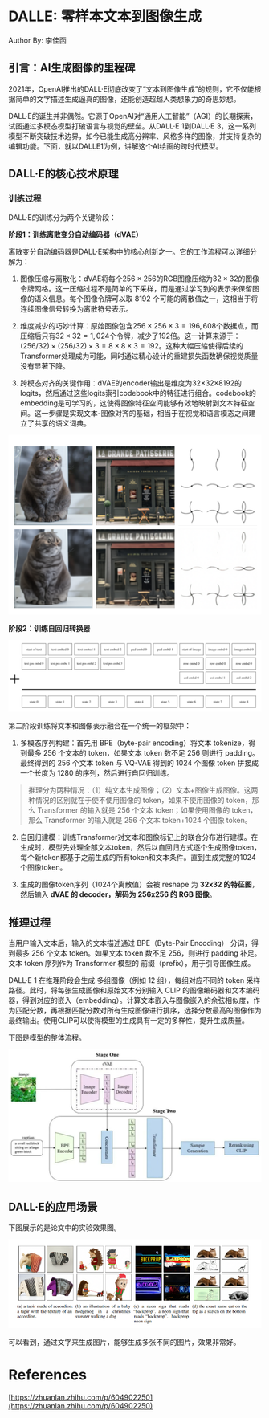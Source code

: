 # DALLE: 零样本文本到图像生成

Author By: 李佳函

## 引言：AI生成图像的里程碑

2021年，OpenAI推出的DALL·E彻底改变了“文本到图像生成”的规则，它不仅能根据简单的文字描述生成逼真的图像，还能创造超越人类想象力的奇思妙想。

DALL·E的诞生并非偶然。它源于OpenAI对“通用人工智能”（AGI）的长期探索，试图通过多模态模型打破语言与视觉的壁垒。从DALL·E 1到DALL·E 3，这一系列模型不断突破技术边界，如今已能生成高分辨率、风格多样的图像，并支持复杂的编辑功能。下面，就以DALLE1为例，讲解这个AI绘画的跨时代模型。

## DALL·E的核心技术原理

### 训练过程

DALL·E的训练分为两个关键阶段：

**阶段1：训练离散变分自动编码器（dVAE）**

离散变分自动编码器是DALL·E架构中的核心创新之一。它的工作流程可以详细分解为：

1. 图像压缩与离散化：dVAE将每个$256×256$的RGB图像压缩为$32×32$的图像令牌网格。这一压缩过程不是简单的下采样，而是通过学习到的表示来保留图像的语义信息。每个图像令牌可以取 $8192$ 个可能的离散值之一，这相当于将连续图像信号转换为离散符号表示。

2. 维度减少的巧妙计算：原始图像包含$256×256×3=196,608$个数据点，而压缩后只有$32×32=1,024$个令牌，减少了192倍。这一计算来源于：$(256/32)×(256/32)×3 = 8×8×3 = 192$。这种大幅压缩使得后续的Transformer处理成为可能，同时通过精心设计的重建损失函数确保视觉质量没有显著下降。

3. 跨模态对齐的关键作用：dVAE的encoder输出是维度为32×32×8192的logits，然后通过这些logits索引codebook中的特征进行组合。codebook的embedding是可学习的，这使得图像特征空间能够有效地映射到文本特征空间。这一步骤是实现文本-图像对齐的基础，相当于在视觉和语言模态之间建立了共享的语义词典。

![alt text](./images/03DALLE01.png)

**阶段2：训练自回归转换器**

![alt text](./images/03DALLE02.png)

第二阶段训练将文本和图像表示融合在一个统一的框架中：

1. 多模态序列构建：首先用 BPE（byte-pair encoding）将文本 tokenize，得到最多 256 个文本的 token，如果文本 token 数不足 256 则进行 padding。最终得到的 256 个文本 token 与 VQ-VAE 得到的 1024 个图像 token 拼接成一个长度为 1280 的序列，然后进行自回归训练。

> 推理分为两种情况：（1）纯文本生成图像；（2）文本+图像生成图像。这两种情况的区别就在于使不使用图像的 token，如果不使用图像的 token，那么 Transformer 的输入就是 256 个文本 token；如果使用图像的 token，那么 Transformer 的输入就是 256 个文本 token+1024 个图像 token。

2. 自回归建模：训练Transformer对文本和图像标记上的联合分布进行建模。在生成时，模型先处理全部文本token，然后以自回归方式逐个生成图像token，每个新token都基于之前生成的所有token和文本条件。直到生成完整的1024个图像token。

3. 生成的图像token序列（1024个离散值）会被 reshape 为 **32x32 的特征图**，然后输入 **dVAE 的 decoder，解码为 256x256 的 RGB 图像**。

## 推理过程

当用户输入文本后，输入的文本描述通过 BPE（Byte-Pair Encoding） 分词，得到最多 256 个文本 token。如果文本 token 数不足 256，则进行 padding 补足。文本 token 序列作为 Transformer 模型的 前缀（prefix），用于引导图像生成。

DALL·E 1 在推理阶段会生成 多组图像（例如 12 组），每组对应不同的 token 采样路径。此时，将每张生成图像和原始文本分别输入 CLIP 的图像编码器和文本编码器，得到对应的嵌入（embedding）。计算文本嵌入与图像嵌入的余弦相似度，作为匹配分数，再根据匹配分数对所有生成图像进行排序，选择分数最高的图像作为最终输出。使用CLIP可以使得模型的生成具有一定的多样性，提升生成质量。

下图是模型的整体流程。

![alt text](./images/03DALLE03.png)

## DALL·E的应用场景

下图展示的是论文中的实验效果图。

![alt text](./images/03DALLE04.png)

可以看到，通过文字来生成图片，能够生成多张不同的图片，效果非常好。

# References

[https://zhuanlan.zhihu.com/p/604902250](https://zhuanlan.zhihu.com/p/604902250)